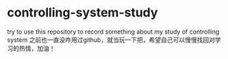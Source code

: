 # controlling-system-study
try to use this repository to record something about my study of controlling system
之前也一直没咋用过github，就当玩一下把，希望自己可以慢慢找回对学习的热情，加油！
